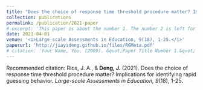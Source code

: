 ```yaml
---
title: "Does the choice of response time threshold procedure matter? Implications for identifying rapid guessing behavior"
collection: publications
permalink: /publication/2021-paper
# excerpt: 'This paper is about the number 1. The number 2 is left for future work.'
date: 2021-04-01
venue: '<i>Large-scale Assessments in Education, 9(18), 1-25.</i>'
paperurl: 'http://jiayideng.github.io/files/RGMeta.pdf'
# citation: 'Your Name, You. (2009). &quot;Paper Title Number 1.&quot; <i>Applied Psychological Measurement.</i>.'
---
```


Recommended citation: Rios, J. A., & **Deng, J.** (2021). Does the choice of response time threshold procedure matter? Implications for identifying rapid guessing behavior. <i>Large-scale Assessments in Education, 9</i>(18), 1-25.  
